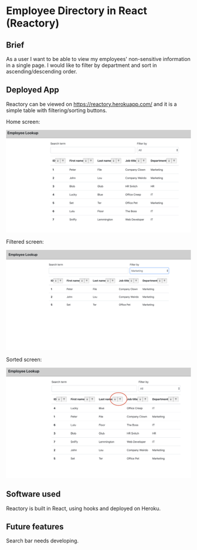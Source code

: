 # Employee Directory in React (Reactory)

## Brief

As a user I want to be able to view my employees' non-sensitive information in a single page. I would like to filter by department and sort in ascending/descending order.

## Deployed App

Reactory can be viewed on https://reactory.herokuapp.com/ and it is a simple table with filtering/sorting buttons.

Home screen:

![home](screenshots/main.png "Home screen")

Filtered screen:

![filtered](screenshots/filtered.png "Filtered screen")

Sorted screen:

![sorted](screenshots/sorted.png "Sorted screen")

## Software used

Reactory is built in React, using hooks and deployed on Heroku.

## Future features

Search bar needs developing.
